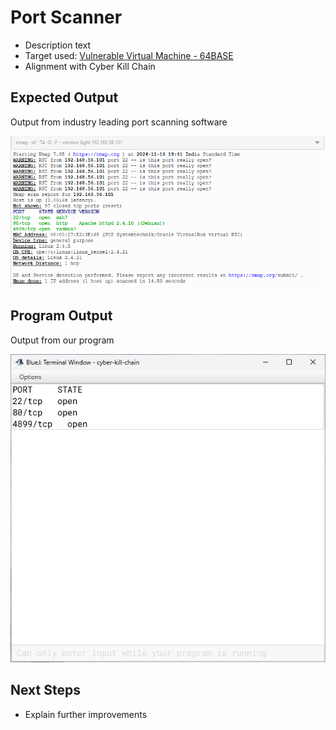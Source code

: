 # Port Scanner
* Description text
* Target used: [Vulnerable Virtual Machine - 64BASE](https://www.vulnhub.com/entry/64base-101,173/)
* Alignment with Cyber Kill Chain

## Expected Output
Output from industry leading port scanning software

![expected output](expected_output.png)


## Program Output
Output from our program

![code output](code_output.png)


## Next Steps
* Explain further improvements